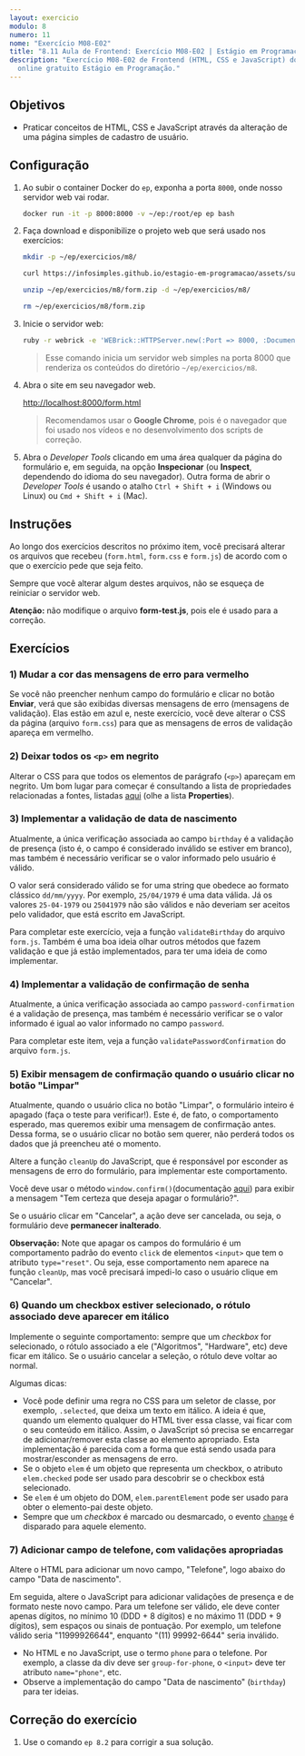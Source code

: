 ```yaml
---
layout: exercicio
modulo: 8
numero: 11
nome: "Exercício M08-E02"
title: "8.11 Aula de Frontend: Exercício M08-E02 | Estágio em Programação"
description: "Exercício M08-E02 de Frontend (HTML, CSS e JavaScript) do curso
  online gratuito Estágio em Programação."
---
```


## Objetivos

- Praticar conceitos de HTML, CSS e JavaScript através da alteração de uma página simples de cadastro de usuário.

## Configuração

1. Ao subir o container Docker do `ep`, exponha a porta `8000`, onde nosso servidor web vai rodar.

    ```bash
    docker run -it -p 8000:8000 -v ~/ep:/root/ep ep bash
    ```

2. Faça download e disponibilize o projeto web que será usado nos exercícios:


    ```bash
    mkdir -p ~/ep/exercicios/m8/

    curl https://infosimples.github.io/estagio-em-programacao/assets/supplies/m08/form.zip -o ~/ep/exercicios/m8/form.zip

    unzip ~/ep/exercicios/m8/form.zip -d ~/ep/exercicios/m8/

    rm ~/ep/exercicios/m8/form.zip
    ```

3. Inicie o servidor web:

    ```bash
    ruby -r webrick -e 'WEBrick::HTTPServer.new(:Port => 8000, :DocumentRoot => "~/ep/exercicios/m8").start'
    ```

    > Esse comando inicia um servidor web simples na porta 8000 que renderiza os conteúdos do
    > diretório `~/ep/exercicios/m8`.

4. Abra o site em seu navegador web.

    [http://localhost:8000/form.html](http://localhost:8000/form.html)

    > Recomendamos usar o **Google Chrome**, pois é o navegador que foi usado nos vídeos e no
    > desenvolvimento dos scripts de correção.


5. Abra o _Developer Tools_ clicando em uma área qualquer da página do formulário e, em seguida, na opção **Inspecionar** (ou **Inspect**, dependendo do idioma do seu navegador). Outra forma de abrir o _Developer Tools_ é usando o atalho `Ctrl + Shift + i` (Windows ou Linux) ou `Cmd + Shift + i` (Mac).

## Instruções

Ao longo dos exercícios descritos no próximo item, você precisará alterar os arquivos que recebeu (`form.html`, `form.css` e `form.js`) de acordo com o que o exercício pede que seja feito.

Sempre que você alterar algum destes arquivos, não se esqueça de reiniciar o servidor web.

**Atenção:** não modifique o arquivo **form-test.js**, pois ele é usado para a correção.

## Exercícios

### 1) Mudar a cor das mensagens de erro para vermelho

Se você não preencher nenhum campo do formulário e clicar no botão **Enviar**, verá que são exibidas diversas mensagens de erro (mensagens de validação). Elas estão em azul e, neste exercício, você deve alterar o CSS da página (arquivo `form.css`) para que as mensagens de erros de validação apareça em vermelho.

### 2) Deixar todos os `<p>` em negrito

Alterar o CSS para que todos os elementos de parágrafo (`<p>`) apareçam em
negrito. Um bom lugar para começar é consultando a lista de propriedades relacionadas a fontes, listadas
[aqui](https://developer.mozilla.org/en-US/docs/Web/CSS/CSS_Fonts) (olhe a lista **Properties**).

### 3) Implementar a validação de data de nascimento

Atualmente, a única verificação associada ao campo `birthday` é a validação de
presença (isto é, o campo é considerado inválido se estiver em branco), mas também é necessário verificar se o valor informado pelo
usuário é válido.

O valor será considerado válido se for uma string que obedece ao formato
clássico `dd/mm/yyyy`. Por exemplo, `25/04/1979` é uma data válida. Já os valores `25-04-1979` ou `25041979` não são válidos e não deveriam ser aceitos pelo validador, que está escrito em JavaScript.

Para completar este exercício, veja a função `validateBirthday` do arquivo `form.js`.
Também é uma boa ideia olhar outros métodos que fazem validação e que já estão
implementados, para ter uma ideia de como implementar.

### 4) Implementar a validação de confirmação de senha

Atualmente, a única verificação associada ao campo `password-confirmation` é a validação de
presença, mas também é necessário verificar se o valor informado é igual ao valor
informado no campo `password`.

Para completar este item, veja a função `validatePasswordConfirmation` do arquivo `form.js`.

### 5) Exibir mensagem de confirmação quando o usuário clicar no botão "Limpar"

Atualmente, quando o usuário clica no botão "Limpar", o formulário inteiro é apagado (faça o teste para verificar!). Este é,
de fato, o comportamento esperado, mas queremos exibir uma mensagem de confirmação antes. Dessa
forma, se o usuário clicar no botão sem querer, não perderá todos os dados que já preencheu até
o momento.

Altere a função `cleanUp` do JavaScript, que é responsável por esconder as mensagens de erro do formulário, para implementar este
comportamento.

Você deve usar o método `window.confirm()`(documentação [aqui](https://developer.mozilla.org/en-US/docs/Web/API/Window/confirm)) para
exibir a mensagem "Tem certeza que deseja apagar o formulário?".

Se o usuário clicar em "Cancelar", a ação deve ser cancelada, ou seja, o formulário deve **permanecer inalterado**.

**Observação:** Note que apagar os campos do formulário é um comportamento padrão do evento `click` de elementos `<input>` que tem o atributo `type="reset"`. Ou seja, esse comportamento nem aparece na função `cleanUp`, mas você precisará impedi-lo caso o usuário clique em "Cancelar".

### 6) Quando um checkbox estiver selecionado, o rótulo associado deve aparecer em itálico

Implemente o seguinte comportamento: sempre que um _checkbox_ for
selecionado, o rótulo associado a ele ("Algoritmos", "Hardware", etc) deve ficar em itálico.
Se o usuário cancelar a seleção, o rótulo deve voltar ao normal.

Algumas dicas:

- Você pode definir uma regra no CSS para um seletor de classe, por exemplo, `.selected`, que deixa um texto em itálico. A ideia é que, quando um elemento qualquer do HTML tiver essa classe, vai ficar com o seu conteúdo em itálico. Assim, o JavaScript só precisa se encarregar de adicionar/remover esta classe ao elemento apropriado. Esta implementação é parecida com a forma que está sendo usada para mostrar/esconder as mensagens de erro.
- Se o objeto `elem` é um objeto que representa um checkbox, o atributo `elem.checked`
pode ser usado para descobrir se o checkbox está selecionado.
- Se `elem` é um objeto do DOM, `elem.parentElement` pode ser usado para obter o elemento-pai
deste objeto.
- Sempre que um _checkbox_ é marcado ou desmarcado, o evento [`change`](https://developer.mozilla.org/en-US/docs/Web/Events/change) é disparado para aquele elemento.

### 7) Adicionar campo de telefone, com validações apropriadas

Altere o HTML para adicionar um novo campo, "Telefone", logo abaixo do campo "Data de nascimento".

Em seguida, altere o JavaScript para adicionar validações de presença e de formato neste novo campo.
Para um telefone ser válido, ele deve conter apenas dígitos, no mínimo 10 (DDD + 8 dígitos) e no
máximo 11 (DDD + 9 dígitos), sem espaços ou sinais de pontuação. Por exemplo, um telefone válido seria "11999926644", enquanto "(11) 99992-6644" seria inválido.

- No HTML e no JavaScript, use o termo `phone` para o telefone. Por exemplo, a classe da div deve ser `group-for-phone`, o `<input>` deve ter atributo `name="phone"`, etc.
- Observe a implementação do campo "Data de nascimento" (`birthday`) para ter ideias.

## Correção do exercício

1. Use o comando `ep 8.2` para corrigir a sua solução.
